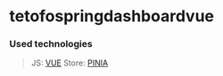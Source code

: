 # tetofospringdashboardvue

### Used technologies

> JS: [VUE](https://vuejs.org) 
> Store: [PINIA](https://pinia.vuejs.org)